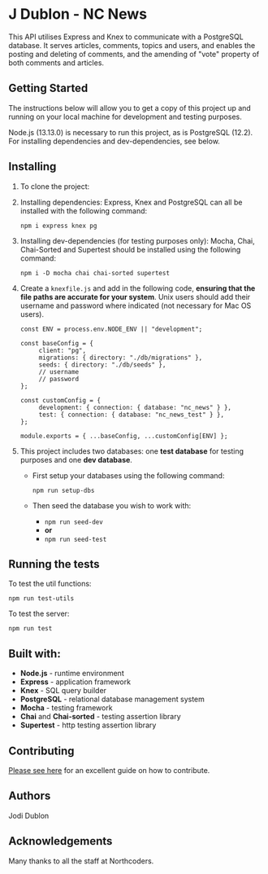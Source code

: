 # J Dublon - NC News

This API utilises Express and Knex to communicate with a PostgreSQL database. It serves articles, comments, topics and users, and enables the posting and deleting of comments, and the amending of "vote" property of both comments and articles.

## Getting Started

The instructions below will allow you to get a copy of this project up and running on your local machine for development and testing purposes.

Node.js (13.13.0) is necessary to run this project, as is PostgreSQL (12.2). For installing dependencies and dev-dependencies, see below.

## Installing

1. To clone the project:

2. Installing dependencies: Express, Knex and PostgreSQL can all be installed with the following command:

   `npm i express knex pg`

3. Installing dev-dependencies (for testing purposes only): Mocha, Chai, Chai-Sorted and Supertest should be installed using the following command:

   `npm i -D mocha chai chai-sorted supertest`

4. Create a `knexfile.js` and add in the following code, **ensuring that the file paths are accurate for your system**. Unix users should add their username and password where indicated (not necessary for Mac OS users).

   ```
   const ENV = process.env.NODE_ENV || "development";

   const baseConfig = {
        client: "pg",
        migrations: { directory: "./db/migrations" },
        seeds: { directory: "./db/seeds" },
        // username
        // password
   };

   const customConfig = {
        development: { connection: { database: "nc_news" } },
        test: { connection: { database: "nc_news_test" } },
   };

   module.exports = { ...baseConfig, ...customConfig[ENV] };
   ```

5. This project includes two databases: one **test database** for testing purposes and one **dev database**.

   - First setup your databases using the following command:

     `npm run setup-dbs`

   - Then seed the database you wish to work with:

     - `npm run seed-dev`
     - **or**
     - `npm run seed-test`

## Running the tests

To test the util functions:

`npm run test-utils`

To test the server:

`npm run test`

## Built with:

- **Node.js** - runtime environment
- **Express** - application framework
- **Knex** - SQL query builder
- **PostgreSQL** - relational database management system
- **Mocha** - testing framework
- **Chai** and **Chai-sorted** - testing assertion library
- **Supertest** - http testing assertion library

## Contributing

[Please see here](https://gist.github.com/PurpleBooth/b24679402957c63ec426) for an excellent guide on how to contribute.

## Authors

Jodi Dublon

## Acknowledgements

Many thanks to all the staff at Northcoders.
